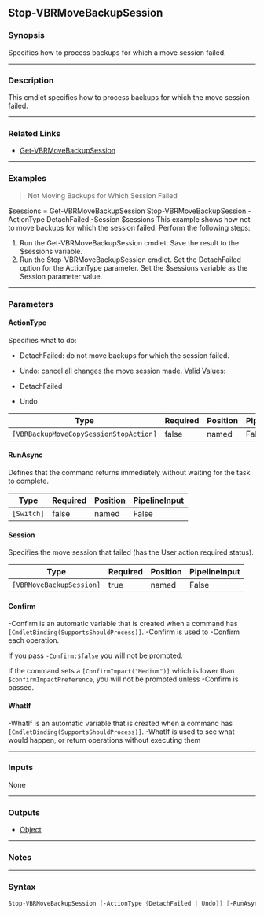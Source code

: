 Stop-VBRMoveBackupSession
-------------------------

### Synopsis
Specifies how to process backups for which a move session failed.

---

### Description

This cmdlet specifies how to process backups for which the move session failed.

---

### Related Links
* [Get-VBRMoveBackupSession](Get-VBRMoveBackupSession)

---

### Examples
> Not Moving Backups for Which Session Failed

$sessions = Get-VBRMoveBackupSession 
Stop-VBRMoveBackupSession -ActionType DetachFailed -Session $sessions
This example shows how not to move backups for which the session failed.
Perform the following steps:
1. Run the Get-VBRMoveBackupSession cmdlet. Save the result to the $sessions variable.
2. Run the Stop-VBRMoveBackupSession cmdlet. Set the DetachFailed option for the ActionType parameter. Set the $sessions variable as the Session parameter value.

---

### Parameters
#### **ActionType**
Specifies what to do:
* DetachFailed: do not move backups for which the session failed.
* Undo: cancel all changes the move session made.
Valid Values:

* DetachFailed
* Undo

|Type                                  |Required|Position|PipelineInput|
|--------------------------------------|--------|--------|-------------|
|`[VBRBackupMoveCopySessionStopAction]`|false   |named   |False        |

#### **RunAsync**
Defines that the command returns immediately without waiting for the task to complete.

|Type      |Required|Position|PipelineInput|
|----------|--------|--------|-------------|
|`[Switch]`|false   |named   |False        |

#### **Session**
Specifies the move session that failed (has the User action required status).

|Type                    |Required|Position|PipelineInput|
|------------------------|--------|--------|-------------|
|`[VBRMoveBackupSession]`|true    |named   |False        |

#### **Confirm**
-Confirm is an automatic variable that is created when a command has ```[CmdletBinding(SupportsShouldProcess)]```.
-Confirm is used to -Confirm each operation.

If you pass ```-Confirm:$false``` you will not be prompted.

If the command sets a ```[ConfirmImpact("Medium")]``` which is lower than ```$confirmImpactPreference```, you will not be prompted unless -Confirm is passed.

#### **WhatIf**
-WhatIf is an automatic variable that is created when a command has ```[CmdletBinding(SupportsShouldProcess)]```.
-WhatIf is used to see what would happen, or return operations without executing them

---

### Inputs
None

---

### Outputs
* [Object](https://learn.microsoft.com/en-us/dotnet/api/System.Object)

---

### Notes

---

### Syntax
```PowerShell
Stop-VBRMoveBackupSession [-ActionType {DetachFailed | Undo}] [-RunAsync] -Session <VBRMoveBackupSession> [-Confirm] [-WhatIf] [<CommonParameters>]
```
